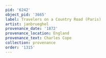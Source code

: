```yaml
---
pid: '6242'
object_pid: '3665'
label: Travelers on a Country Road (Paris)
artist: janbrueghel
provenance_date: '1872'
provenance_location: England
provenance_text: Charles Cope
collection: provenance
order: '1315'
---
```

